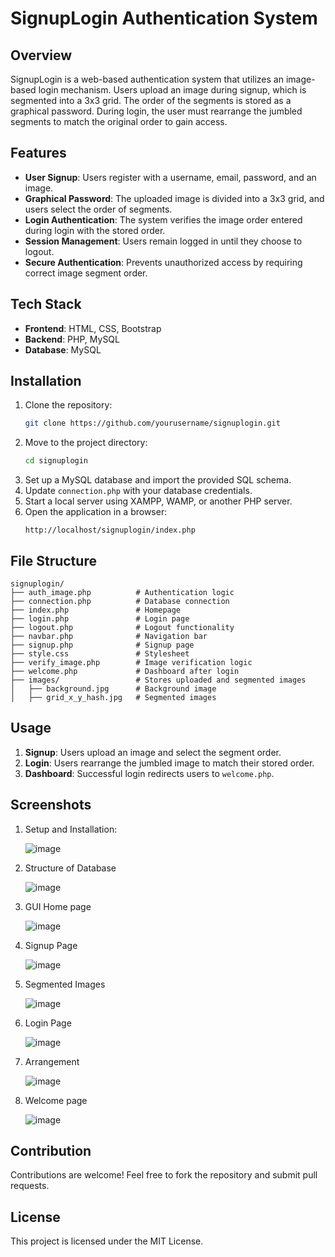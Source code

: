 # SignupLogin Authentication System

## Overview
SignupLogin is a web-based authentication system that utilizes an image-based login mechanism. Users upload an image during signup, which is segmented into a 3x3 grid. The order of the segments is stored as a graphical password. During login, the user must rearrange the jumbled segments to match the original order to gain access.

## Features
- **User Signup**: Users register with a username, email, password, and an image.
- **Graphical Password**: The uploaded image is divided into a 3x3 grid, and users select the order of segments.
- **Login Authentication**: The system verifies the image order entered during login with the stored order.
- **Session Management**: Users remain logged in until they choose to logout.
- **Secure Authentication**: Prevents unauthorized access by requiring correct image segment order.

## Tech Stack
- **Frontend**: HTML, CSS, Bootstrap
- **Backend**: PHP, MySQL
- **Database**: MySQL

## Installation
1. Clone the repository:
   ```bash
   git clone https://github.com/yourusername/signuplogin.git
   ```
2. Move to the project directory:
   ```bash
   cd signuplogin
   ```
3. Set up a MySQL database and import the provided SQL schema.
4. Update `connection.php` with your database credentials.
5. Start a local server using XAMPP, WAMP, or another PHP server.
6. Open the application in a browser:
   ```
   http://localhost/signuplogin/index.php
   ```

## File Structure
```
signuplogin/
├── auth_image.php          # Authentication logic
├── connection.php          # Database connection
├── index.php               # Homepage
├── login.php               # Login page
├── logout.php              # Logout functionality
├── navbar.php              # Navigation bar
├── signup.php              # Signup page
├── style.css               # Stylesheet
├── verify_image.php        # Image verification logic
├── welcome.php             # Dashboard after login
├── images/                 # Stores uploaded and segmented images
│   ├── background.jpg      # Background image
│   ├── grid_x_y_hash.jpg   # Segmented images
```

## Usage
1. **Signup**: Users upload an image and select the segment order.
2. **Login**: Users rearrange the jumbled image to match their stored order.
3. **Dashboard**: Successful login redirects users to `welcome.php`.




## Screenshots

1. Setup and Installation:

   ![image](https://github.com/user-attachments/assets/fc2491ff-2770-4a9f-b4f4-0d1e424ef746)

2. Structure of Database

   ![image](https://github.com/user-attachments/assets/95e44257-d5a9-4b89-85ab-588f0c22c822)

3. GUI Home page

   ![image](https://github.com/user-attachments/assets/4622b3d4-f529-498e-955c-74c876e82725)

4. Signup Page

   ![image](https://github.com/user-attachments/assets/89021593-3554-4ea8-9d14-57ad6c794b6f)

5. Segmented Images

   ![image](https://github.com/user-attachments/assets/9272d542-744b-40f7-8d91-e5f6c4eaf347)

6. Login Page

   ![image](https://github.com/user-attachments/assets/d6ad7e75-bd7b-4413-a8d8-d7ddb009c0be)

7. Arrangement

   ![image](https://github.com/user-attachments/assets/124af559-3665-4984-82bd-1d9f4574ecb9)

8. Welcome page

   ![image](https://github.com/user-attachments/assets/10835630-89f4-4a78-a13f-158ad82ed033)


## Contribution
Contributions are welcome! Feel free to fork the repository and submit pull requests.

## License
This project is licensed under the MIT License.

